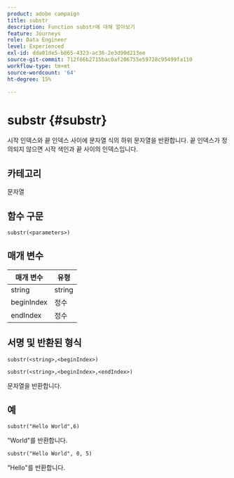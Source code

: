 ```yaml
---
product: adobe campaign
title: substr
description: Function substr에 대해 알아보기
feature: Journeys
role: Data Engineer
level: Experienced
exl-id: dda01de5-b865-4323-ac36-2e3d90d213ee
source-git-commit: 712f66b2715bac0af206755e59728c95499fa110
workflow-type: tm+mt
source-wordcount: '64'
ht-degree: 15%

---
```


# substr {#substr}

시작 인덱스와 끝 인덱스 사이에 문자열 식의 하위 문자열을 반환합니다. 끝 인덱스가 정의되지 않으면 시작 색인과 끝 사이의 인덱스입니다.

## 카테고리

문자열

## 함수 구문

`substr(<parameters>)`

## 매개 변수

| 매개 변수 | 유형 |
|-------------|----------|
| string | string |
| beginIndex | 정수 |
| endIndex | 정수 |

## 서명 및 반환된 형식

`substr(<string>,<beginIndex>)`

`substr(<string>,<beginIndex>,<endIndex>)`

문자열을 반환합니다.

## 예

`substr("Hello World",6)`

&quot;World&quot;를 반환합니다.

`substr("Hello World", 0, 5)`

&quot;Hello&quot;를 반환합니다.
